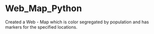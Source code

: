 # Web_Map_Python
Created a Web - Map which is color segregated by population and has markers for the specified locations. 
